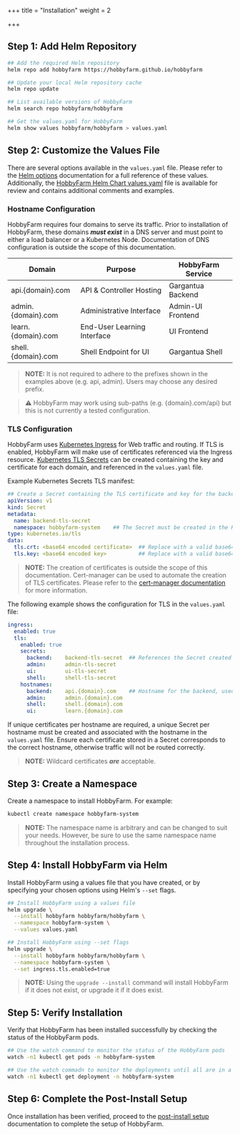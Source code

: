 +++
title = "Installation"
weight = 2

+++

## Step 1: Add Helm Repository

```bash
## Add the required Helm repository
helm repo add hobbyfarm https://hobbyfarm.github.io/hobbyfarm

## Update your local Helm repository cache
helm repo update

## List available versions of HobbyFarm
helm search repo hobbyfarm/hobbyfarm

## Get the values.yaml for HobbyFarm
helm show values hobbyfarm/hobbyfarm > values.yaml
```

## Step 2: Customize the Values File

There are several options available in the `values.yaml` file. Please refer to the [Helm options](appendix/helm_options.md) documentation for a full reference of these values. Additionally, the [HobbyFarm Helm Chart values.yaml](https://github.com/hobbyfarm/hobbyfarm/blob/master/charts/hobbyfarm/values.yaml) file is available for review and contains additional comments and examples.

### Hostname Configuration

HobbyFarm requires four domains to serve its traffic. Prior to installation of HobbyFarm, these domains **_must exist_** in a DNS server and must point to either a load balancer or a Kubernetes Node. Documentation of DNS configuration is outside the scope of this documentation.

| Domain | Purpose | HobbyFarm Service |
|----------------|---------|---------|
| api.{domain}.com | API & Controller Hosting | Gargantua Backend |
| admin.{domain}.com | Administrative Interface | Admin-UI Frontend |
| learn.{domain}.com | End-User Learning Interface | UI Frontend |
| shell.{domain}.com | Shell Endpoint for UI | Gargantua Shell |

> **NOTE:** It is not required to adhere to the prefixes shown in the examples above (e.g. api, admin). Users may choose any desired prefix.

> :warning: HobbyFarm may work using sub-paths (e.g. {domain}.com/api) but this is not currently a tested configuration.

### TLS Configuration
HobbyFarm uses [Kubernetes Ingress](https://kubernetes.io/docs/concepts/services-networking/ingress/) for Web traffic and routing. If TLS is enabled, HobbyFarm will make use of certificates referenced via the Ingress resource. [Kubernetes TLS Secrets](https://kubernetes.io/docs/concepts/configuration/secret/#tls-secrets) can be created containing the key and certificate for each domain, and referenced in the `values.yaml` file.

Example Kubernetes Secrets TLS manifest:
```yaml
## Create a Secret containing the TLS certificate and key for the backend domain, api.{domain}.com
apiVersion: v1
kind: Secret
metadata:
  name: backend-tls-secret
  namespace: hobbyfarm-system    ## The Secret must be created in the HobbyFarm namespace
type: kubernetes.io/tls
data:
  tls.crt: <base64 encoded certificate>  ## Replace with a valid base64 encoded certificate
  tls.key: <base64 encoded key>          ## Replace with a valid base64 encoded key
```

> **NOTE:** The creation of certificates is outside the scope of this documentation. Cert-manager can be used to automate the creation of TLS certificates. Please refer to the [cert-manager documentation](https://cert-manager.io/docs/) for more information.

The following example shows the configuration for TLS in the `values.yaml` file:
```yaml
ingress:
  enabled: true
  tls:
    enabled: true
    secrets:
      backend:    backend-tls-secret  ## References the Secret created above
      admin:      admin-tls-secret
      ui:         ui-tls-secret
      shell:      shell-tls-secret
    hostnames:
      backend:    api.{domain}.com    ## Hostname for the backend, used in the above Secret
      admin:      admin.{domain}.com
      shell:      shell.{domain}.com
      ui:         learn.{domain}.com
```

If unique certificates per hostname are required, a unique Secret per hostname must be created and associated with the hostname in the `values.yaml` file. Ensure each certificate stored in a Secret corresponds to the correct hostname, otherwise traffic will not be routed correctly.

> **NOTE:** Wildcard certificates **_are_** acceptable.


## Step 3: Create a Namespace

Create a namespace to install HobbyFarm. For example:

```bash
kubectl create namespace hobbyfarm-system
```

> **NOTE:** The namespace name is arbitrary and can be changed to suit your needs. However, be sure to use the same namespace name throughout the installation process.

## Step 4: Install HobbyFarm via Helm

Install HobbyFarm using a values file that you have created, or by specifying your chosen options using Helm's `--set` flags.

```bash
## Install HobbyFarm using a values file
helm upgrade \
  --install hobbyfarm hobbyfarm/hobbyfarm \
  --namespace hobbyfarm-system \
  --values values.yaml

## Install HobbyFarm using --set flags
helm upgrade \
  --install hobbyfarm hobbyfarm/hobbyfarm \
  --namespace hobbyfarm-system \
  --set ingress.tls.enabled=true
```

> **NOTE:** Using the `upgrade --install` command will install HobbyFarm if it does not exist, or upgrade it if it does exist.

## Step 5: Verify Installation

Verify that HobbyFarm has been installed successfully by checking the status of the HobbyFarm pods.

```bash
## Use the watch command to monitor the status of the HobbyFarm pods
watch -n1 kubectl get pods -n hobbyfarm-system

## Use the watch commadn to monitor the deployments until all are in a Ready state
watch -n1 kubectl get deployment -n hobbyfarm-system
```

## Step 6: Complete the Post-Install Setup

Once installation has been verified, proceed to the [post-install setup](setup/post_install) documentation to complete the setup of HobbyFarm.
